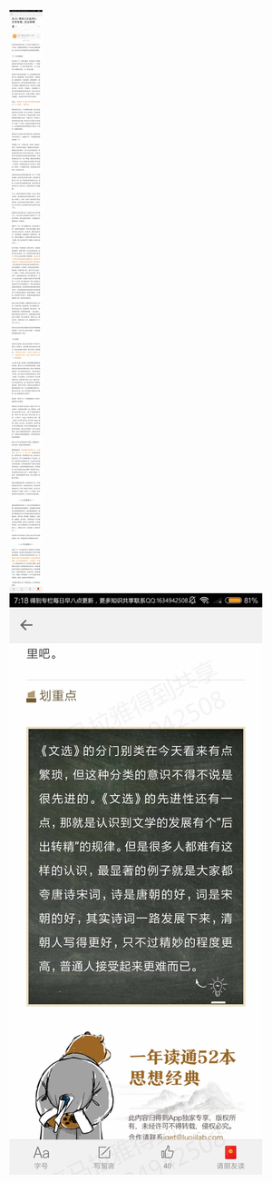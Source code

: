 ![](../../images/2017年11月/XY1103萧统《文选序》：文学发展，后出转精.jpg)
![](../../images/2017年11月/XY1103萧统《文选序》：文学发展，后出转精2.jpg)
